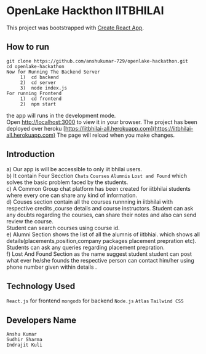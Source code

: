 # OpenLake Hackthon IITBHILAI


This project was bootstrapped with [Create React App](https://github.com/facebook/create-react-app).

## How to run 
```
git clone https://github.com/anshukumar-729/openlake-hackathon.git
cd openlake-hackathon  
Now for Running The Backend Server 
     1)  cd backend
     2)  cd server 
     3)  node index.js 
For running Frontend 
     1)  cd frontend 
     2)  npm start
```

 the app will runs in the development mode.\
Open [http://localhost:3000](http://localhost:3000) to view it in your browser.
The project has been deployed over heroku [https://iitbhilai-all.herokuapp.com](https://iitbhilai-all.herokuapp.com)
The page will reload when you make changes. 

## Introduction 
a) Our app is  will be accessible to only iit bhilai users.  
b) It contain Four Secction  `Chats` `Courses` `Alumnis` `Lost and Found` which solves the basic problem faced by the students.  
c) A Common Group chat platform has been created for iitbhilai students where every one can share any kind of information.  
d) Couses section contain all the courses runnning in iitbhilai with respective credits ,course details and course instructors. Student can ask any doubts regarding      the courses, can share their notes and also can send review the course.   
Student can search courses using course id.  
e) Alumni Section shows the list of all the alumnis of iitbhiai. which shows all details(placements,position,company packages placement prepration etc). Students can ask any queries regarding placement prepration.  
f) Lost And Found Section as the name suggest student student can post what ever he/she founds the respective person can contact him/her using phone number given within details  .

## Technology Used
`React.js` for frontend
`mongodb`  for backend
`Node.js`
`Atlas`
`Tailwind CSS`
 ## Developers Name 
 ```
 Anshu Kumar 
 Sudhir Sharma
 Indrajit Kuli
 ```


